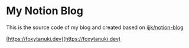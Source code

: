 # My Notion Blog

This is the source code of my blog and created based on [ijjk/notion-blog](https://github.com/ijjk/notion-blog)

[https://foxytanuki.dev](https://foxytanuki.dev)
